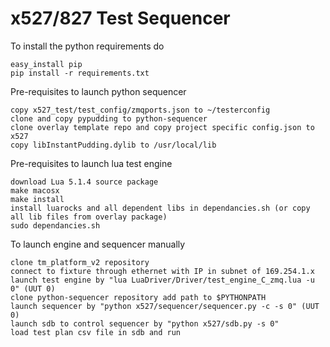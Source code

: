 x527/827 Test Sequencer
=====

To install the python requirements do

    easy_install pip
    pip install -r requirements.txt

Pre-requisites to launch python sequencer

	copy x527_test/test_config/zmqports.json to ~/testerconfig
	clone and copy pypudding to python-sequencer
	clone overlay template repo and copy project specific config.json to x527
	copy libInstantPudding.dylib to /usr/local/lib

Pre-requisites to launch lua test engine

    download Lua 5.1.4 source package
	make macosx
	make install
	install luarocks and all dependent libs in dependancies.sh (or copy all lib files from overlay package)
	sudo dependancies.sh

To launch engine and sequencer manually

	clone tm_platform_v2 repository
	connect to fixture through ethernet with IP in subnet of 169.254.1.x
	launch test engine by "lua LuaDriver/Driver/test_engine_C_zmq.lua -u 0" (UUT 0)
	clone python-sequencer repository add path to $PYTHONPATH
	launch sequencer by "python x527/sequencer/sequencer.py -c -s 0" (UUT 0)
	launch sdb to control sequencer by "python x527/sdb.py -s 0"
	load test plan csv file in sdb and run
